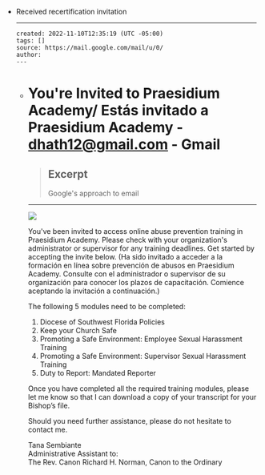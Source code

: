- Received recertification invitation
	- ---
	  created: 2022-11-10T12:35:19 (UTC -05:00)
	  tags: []
	  source: https://mail.google.com/mail/u/0/
	  author: 
	  ---
	- # You're Invited to Praesidium Academy/ Estás invitado a Praesidium Academy - dhath12@gmail.com - Gmail
	  
	  > ## Excerpt
	  > Google's approach to email
	  
	  ---
	  ![](https://ci5.googleusercontent.com/proxy/3dbS5GfuQzsejL5QXnpu5jLcpP1su_V-phUIRBGKSSi73J44iQX4SAPRpAxCgH6nmA36F7hpXsBYGg5_AGOkTULNLIwZP3gic3lNCvAeDuj_Qfx8FlGQEuF01JKm9iyhlmYIBYU2qXkRCn-pfaeGqWsBhAmVYmTnWvnOBDzQSHSK3UhmJzJFnaHXTNiA=s0-d-e1-ft#https://d36ai2hkxl16us.cloudfront.net/course-uploads/d8f75443-701e-4743-aeb0-992f8abdf081/c2nxnn6pfyrr-AcademyHeader-2.png)
	  
	  You've been invited to access online abuse prevention training in Praesidium Academy. Please check with your organization's administrator or supervisor for any training deadlines. Get started by accepting the invite below. (Ha sido invitado a acceder a la formación en línea sobre prevención de abusos en Praesidium Academy. Consulte con el administrador o supervisor de su organización para conocer los plazos de capacitación. Comience aceptando la invitación a continuación.)
	  
	  The following 5 modules need to be completed:  
	  1. Diocese of Southwest Florida Policies  
	  2. Keep your Church Safe  
	  3. Promoting a Safe Environment: Employee Sexual Harassment Training  
	  4. Promoting a Safe Environment: Supervisor Sexual Harassment Training  
	  5. Duty to Report: Mandated Reporter  
	  
	  Once you have completed all the required training modules, please let me know so that I can download a copy of your transcript for your Bishop’s file.  
	  
	  Should you need further assistance, please do not hesitate to contact me.  
	  
	  
	  Tana Sembiante  
	  Administrative Assistant to:  
	  The Rev. Canon Richard H. Norman, Canon to the Ordinary